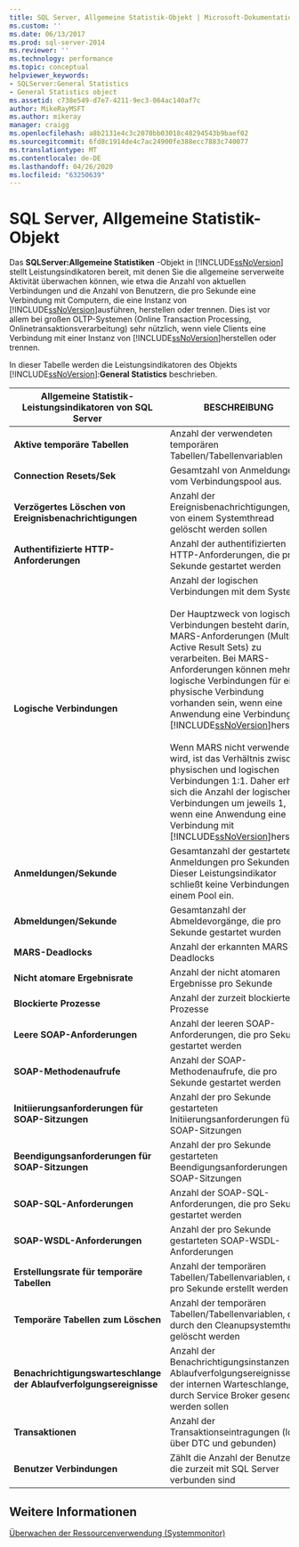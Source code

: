 ```yaml
---
title: SQL Server, Allgemeine Statistik-Objekt | Microsoft-Dokumentation
ms.custom: ''
ms.date: 06/13/2017
ms.prod: sql-server-2014
ms.reviewer: ''
ms.technology: performance
ms.topic: conceptual
helpviewer_keywords:
- SQLServer:General Statistics
- General Statistics object
ms.assetid: c738e549-d7e7-4211-9ec3-064ac140af7c
author: MikeRayMSFT
ms.author: mikeray
manager: craigg
ms.openlocfilehash: a8b2131e4c3c2070bb03018c48294543b9baef02
ms.sourcegitcommit: 6fd8c1914de4c7ac24900fe388ecc7883c740077
ms.translationtype: MT
ms.contentlocale: de-DE
ms.lasthandoff: 04/26/2020
ms.locfileid: "63250639"
---
```

# <a name="sql-server-general-statistics-object"></a>SQL Server, Allgemeine Statistik-Objekt
  Das **SQLServer:Allgemeine Statistiken** -Objekt in [!INCLUDE[ssNoVersion](../../includes/ssnoversion-md.md)] stellt Leistungsindikatoren bereit, mit denen Sie die allgemeine serverweite Aktivität überwachen können, wie etwa die Anzahl von aktuellen Verbindungen und die Anzahl von Benutzern, die pro Sekunde eine Verbindung mit Computern, die eine Instanz von [!INCLUDE[ssNoVersion](../../includes/ssnoversion-md.md)]ausführen, herstellen oder trennen. Dies ist vor allem bei großen OLTP-Systemen (Online Transaction Processing, Onlinetransaktionsverarbeitung) sehr nützlich, wenn viele Clients eine Verbindung mit einer Instanz von [!INCLUDE[ssNoVersion](../../includes/ssnoversion-md.md)]herstellen oder trennen.  
  
 In dieser Tabelle werden die Leistungsindikatoren des Objekts [!INCLUDE[ssNoVersion](../../includes/ssnoversion-md.md)]:**General Statistics** beschrieben.  
  
|Allgemeine Statistik-Leistungsindikatoren von SQL Server|BESCHREIBUNG|  
|--------------------------------------------|-----------------|  
|**Aktive temporäre Tabellen**|Anzahl der verwendeten temporären Tabellen/Tabellenvariablen|  
|**Connection Resets/Sek**|Gesamtzahl von Anmeldungen vom Verbindungspool aus.|  
|**Verzögertes Löschen von Ereignisbenachrichtigungen**|Anzahl der Ereignisbenachrichtigungen, die von einem Systemthread gelöscht werden sollen|  
|**Authentifizierte HTTP-Anforderungen**|Anzahl der authentifizierten HTTP-Anforderungen, die pro Sekunde gestartet werden|  
|**Logische Verbindungen**|Anzahl der logischen Verbindungen mit dem System<br /><br /> Der Hauptzweck von logischen Verbindungen besteht darin, MARS-Anforderungen (Multiple Active Result Sets) zu verarbeiten. Bei MARS-Anforderungen können mehrere logische Verbindungen für eine physische Verbindung vorhanden sein, wenn eine Anwendung eine Verbindung mit [!INCLUDE[ssNoVersion](../../includes/ssnoversion-md.md)]herstellt.<br /><br /> Wenn MARS nicht verwendet wird, ist das Verhältnis zwischen physischen und logischen Verbindungen 1:1. Daher erhöht sich die Anzahl der logischen Verbindungen um jeweils 1, wenn eine Anwendung eine Verbindung mit [!INCLUDE[ssNoVersion](../../includes/ssnoversion-md.md)]herstellt.|  
|**Anmeldungen/Sekunde**|Gesamtanzahl der gestarteten Anmeldungen pro Sekunden. Dieser Leistungsindikator schließt keine Verbindungen in einem Pool ein.|  
|**Abmeldungen/Sekunde**|Gesamtanzahl der Abmeldevorgänge, die pro Sekunde gestartet wurden|  
|**MARS-Deadlocks**|Anzahl der erkannten MARS-Deadlocks|  
|**Nicht atomare Ergebnisrate**|Anzahl der nicht atomaren Ergebnisse pro Sekunde|  
|**Blockierte Prozesse**|Anzahl der zurzeit blockierten Prozesse|  
|**Leere SOAP-Anforderungen**|Anzahl der leeren SOAP-Anforderungen, die pro Sekunde gestartet werden|  
|**SOAP-Methodenaufrufe**|Anzahl der SOAP-Methodenaufrufe, die pro Sekunde gestartet werden|  
|**Initiierungsanforderungen für SOAP-Sitzungen**|Anzahl der pro Sekunde gestarteten Initiierungsanforderungen für SOAP-Sitzungen|  
|**Beendigungsanforderungen für SOAP-Sitzungen**|Anzahl der pro Sekunde gestarteten Beendigungsanforderungen für SOAP-Sitzungen|  
|**SOAP-SQL-Anforderungen**|Anzahl der SOAP-SQL-Anforderungen, die pro Sekunde gestartet werden|  
|**SOAP-WSDL-Anforderungen**|Anzahl der pro Sekunde gestarteten SOAP-WSDL-Anforderungen|  
|**Erstellungsrate für temporäre Tabellen**|Anzahl der temporären Tabellen/Tabellenvariablen, die pro Sekunde erstellt werden|  
|**Temporäre Tabellen zum Löschen**|Anzahl der temporären Tabellen/Tabellenvariablen, die durch den Cleanupsystemthread gelöscht werden|  
|**Benachrichtigungswarteschlange der Ablaufverfolgungsereignisse**|Anzahl der Benachrichtigungsinstanzen von Ablaufverfolgungsereignissen in der internen Warteschlange, die durch Service Broker gesendet werden sollen|  
|**Transaktionen**|Anzahl der Transaktionseintragungen (lokal, über DTC und gebunden)|  
|**Benutzer Verbindungen**|Zählt die Anzahl der Benutzer, die zurzeit mit SQL Server verbunden sind|  
  
## <a name="see-also"></a>Weitere Informationen  
 [Überwachen der Ressourcenverwendung &#40;Systemmonitor&#41;](monitor-resource-usage-system-monitor.md)  
  
  
